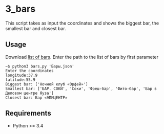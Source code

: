 3_bars
======

This script takes as input the coordinates and shows the biggest bar,
the smallest bar and closest bar.

Usage
-----

Download [list of bars](http://data.mos.ru/opendata/7710881420-bary).
Enter the path to the list of bars by first parameter
```
~$ python3 bars.py 'Бары.json'
Enter the coordinates
longitude:37.9
latitude:55.9
Biggest bar: ['Ночной клуб «Орфей»']
Smallest bar: ['БАР. СОКИ', 'Соки', 'Фреш-бар', 'Фито-бар', 'Бар в Деловом центре Яуза']
Closest bar: Бар «ЭПИЦЕНТР»
```

Requirements
------------

- Python >= 3.4
